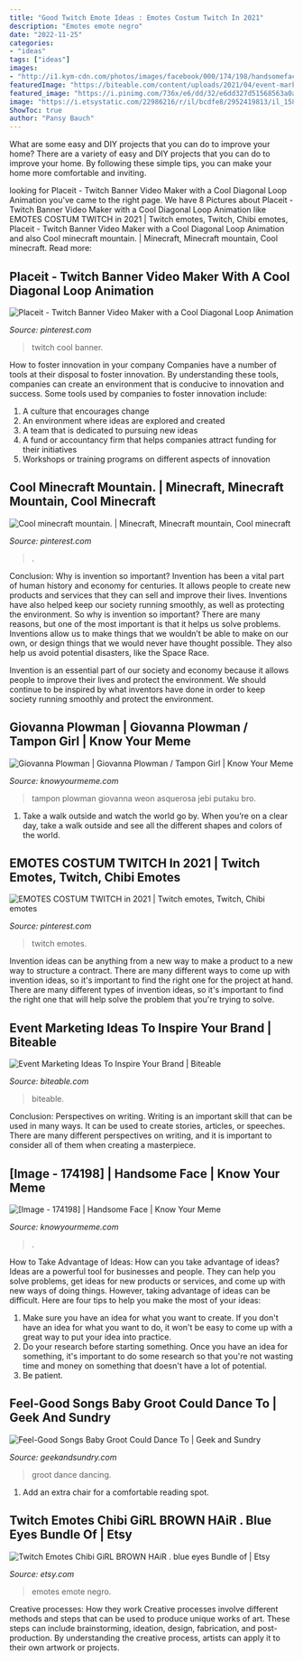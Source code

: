 ```yaml
---
title: "Good Twitch Emote Ideas : Emotes Costum Twitch In 2021"
description: "Emotes emote negro"
date: "2022-11-25"
categories:
- "ideas"
tags: ["ideas"]
images:
- "http://i1.kym-cdn.com/photos/images/facebook/000/174/198/handsomefaceObama.png"
featuredImage: "https://biteable.com/content/uploads/2021/04/event-marketing-ideas-cover_SocialMedia-1200x630-c-center.png"
featured_image: "https://i.pinimg.com/736x/e6/dd/32/e6dd327d51568563a0ab09d150e9ddea.jpg"
image: "https://i.etsystatic.com/22986216/r/il/bcdfe8/2952419813/il_1588xN.2952419813_5cxw.jpg"
ShowToc: true
author: "Pansy Bauch"
---
```



What are some easy and DIY projects that you can do to improve your home?
There are a variety of easy and DIY projects that you can do to improve your home. By following these simple tips, you can make your home more comfortable and inviting.

	

		
looking for Placeit - Twitch Banner Video Maker with a Cool Diagonal Loop Animation you've came to the right page. We have 8 Pictures about Placeit - Twitch Banner Video Maker with a Cool Diagonal Loop Animation like EMOTES COSTUM TWITCH in 2021 | Twitch emotes, Twitch, Chibi emotes, Placeit - Twitch Banner Video Maker with a Cool Diagonal Loop Animation and also Cool minecraft mountain. | Minecraft, Minecraft mountain, Cool minecraft. Read more:
		
    
## Placeit - Twitch Banner Video Maker With A Cool Diagonal Loop Animation

<img loading=lazy src="https://i.pinimg.com/736x/e6/dd/32/e6dd327d51568563a0ab09d150e9ddea.jpg" onerror="this.onerror=null;this.src='https://tse4.mm.bing.net/th?id=OIP.95woeGg_pd5UVKrtemhtpQHaEK&amp;pid=15.1';" alt="Placeit - Twitch Banner Video Maker with a Cool Diagonal Loop Animation">

_Source: pinterest.com_

>twitch cool banner. 

	

How to foster innovation in your company
Companies have a number of tools at their disposal to foster innovation. By understanding these tools, companies can create an environment that is conducive to innovation and success. 
Some tools used by companies to foster innovation include: 

1. A culture that encourages change 
2. An environment where ideas are explored and created 
3. A team that is dedicated to pursuing new ideas 
4. A fund or accountancy firm that helps companies attract funding for their initiatives 
5. Workshops or training programs on different aspects of innovation 

    
## Cool Minecraft Mountain. | Minecraft, Minecraft Mountain, Cool Minecraft

<img loading=lazy src="https://i.pinimg.com/736x/75/6d/af/756dafa746930b11b7c855eacefdd08e--cool-minecraft-mountain.jpg" onerror="this.onerror=null;this.src='https://tse1.mm.bing.net/th?id=OIP.99G1qI5OkyjsvG1UwKXyCQHaEK&amp;pid=15.1';" alt="Cool minecraft mountain. | Minecraft, Minecraft mountain, Cool minecraft">

_Source: pinterest.com_

>. 

	

Conclusion: Why is invention so important?
Invention has been a vital part of human history and economy for centuries. It allows people to create new products and services that they can sell and improve their lives. Inventions have also helped keep our society running smoothly, as well as protecting the environment.
So why is invention so important? There are many reasons, but one of the most important is that it helps us solve problems. Inventions allow us to make things that we wouldn’t be able to make on our own, or design things that we would never have thought possible. They also help us avoid potential disasters, like the Space Race.

 Invention is an essential part of our society and economy because it allows people to improve their lives and protect the environment. We should continue to be inspired by what inventors have done in order to keep society running smoothly and protect the environment.

    
## Giovanna Plowman | Giovanna Plowman / Tampon Girl | Know Your Meme

<img loading=lazy src="https://i.kym-cdn.com/photos/images/facebook/000/483/201/03b.jpg" onerror="this.onerror=null;this.src='https://tse2.mm.bing.net/th?id=OIP.aqTGVuUXbK_Khe-y14LVzwHaEF&amp;pid=15.1';" alt="Giovanna Plowman | Giovanna Plowman / Tampon Girl | Know Your Meme">

_Source: knowyourmeme.com_

>tampon plowman giovanna weon asquerosa jebi putaku bro. 

	

1) Take a walk outside and watch the world go by. When you’re on a clear day, take a walk outside and see all the different shapes and colors of the world.

    
## EMOTES COSTUM TWITCH In 2021 | Twitch Emotes, Twitch, Chibi Emotes

<img loading=lazy src="https://i.pinimg.com/736x/75/1a/32/751a32585e48f7d96a1f7c5f1e1ac806.jpg" onerror="this.onerror=null;this.src='https://tse1.mm.bing.net/th?id=OIP.4VBNaJlnqQ-72cwhu-sO2QHaFj&amp;pid=15.1';" alt="EMOTES COSTUM TWITCH in 2021 | Twitch emotes, Twitch, Chibi emotes">

_Source: pinterest.com_

>twitch emotes. 

	

Invention ideas can be anything from a new way to make a product to a new way to structure a contract. There are many different ways to come up with invention ideas, so it's important to find the right one for the project at hand. There are many different types of invention ideas, so it's important to find the right one that will help solve the problem that you're trying to solve.

    
## Event Marketing Ideas To Inspire Your Brand | Biteable

<img loading=lazy src="https://biteable.com/content/uploads/2021/04/event-marketing-ideas-cover_SocialMedia-1200x630-c-center.png" onerror="this.onerror=null;this.src='https://tse1.mm.bing.net/th?id=OIP.rV7v9-pl8xig1l13-IM1tgHaD4&amp;pid=15.1';" alt="Event Marketing Ideas To Inspire Your Brand | Biteable">

_Source: biteable.com_

>biteable. 

	

Conclusion: Perspectives on writing.
Writing is an important skill that can be used in many ways. It can be used to create stories, articles, or speeches. There are many different perspectives on writing, and it is important to consider all of them when creating a masterpiece.

    
## [Image - 174198] | Handsome Face | Know Your Meme

<img loading=lazy src="http://i1.kym-cdn.com/photos/images/facebook/000/174/198/handsomefaceObama.png" onerror="this.onerror=null;this.src='https://tse3.mm.bing.net/th?id=OIP.mjB2ciX9ynBBJUaH7PRCbgHaFT&amp;pid=15.1';" alt="[Image - 174198] | Handsome Face | Know Your Meme">

_Source: knowyourmeme.com_

>. 

	

How to Take Advantage of Ideas: How can you take advantage of ideas?
Ideas are a powerful tool for businesses and people. They can help you solve problems, get ideas for new products or services, and come up with new ways of doing things. However, taking advantage of ideas can be difficult. Here are four tips to help you make the most of your ideas: 
1. Make sure you have an idea for what you want to create. If you don't have an idea for what you want to do, it won't be easy to come up with a great way to put your idea into practice. 
2. Do your research before starting something. Once you have an idea for something, it's important to do some research so that you're not wasting time and money on something that doesn't have a lot of potential. 
3. Be patient.

    
## Feel-Good Songs Baby Groot Could Dance To | Geek And Sundry

<img loading=lazy src="https://geekandsundry.com/wp-content/uploads/2015/04/baby-dancing-groot.jpg" onerror="this.onerror=null;this.src='https://tse2.mm.bing.net/th?id=OIP.1REHZFFIxNJRjeo2YrpzQwHaEK&amp;pid=15.1';" alt="Feel-Good Songs Baby Groot Could Dance To | Geek and Sundry">

_Source: geekandsundry.com_

>groot dance dancing. 

	

1. Add an extra chair for a comfortable reading spot.

    
## Twitch Emotes Chibi GiRL BROWN HAiR . Blue Eyes Bundle Of | Etsy

<img loading=lazy src="https://i.etsystatic.com/22986216/r/il/bcdfe8/2952419813/il_1588xN.2952419813_5cxw.jpg" onerror="this.onerror=null;this.src='https://tse4.mm.bing.net/th?id=OIP.bt0x7lyLXD9aMJGtJrDLggHaF7&amp;pid=15.1';" alt="Twitch Emotes Chibi GiRL BROWN HAiR . blue eyes Bundle of | Etsy">

_Source: etsy.com_

>emotes emote negro. 

	

Creative processes: How they work
Creative processes involve different methods and steps that can be used to produce unique works of art. These steps can include brainstorming, ideation, design, fabrication, and post-production. By understanding the creative process, artists can apply it to their own artwork or projects.

